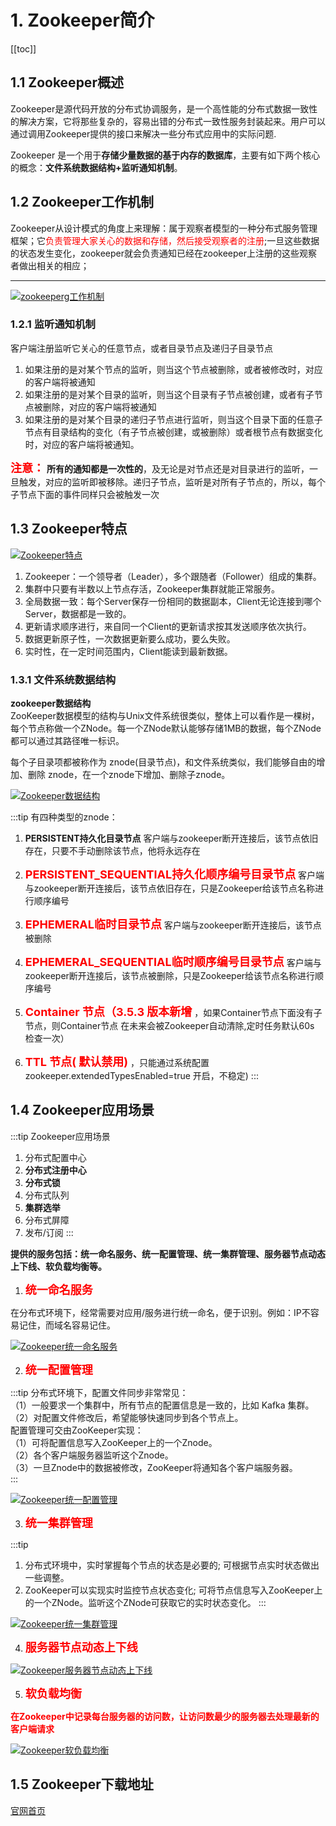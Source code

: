 # 1. Zookeeper简介
[[toc]]
## 1.1 Zookeeper概述
Zookeeper是源代码开放的分布式协调服务，是一个高性能的分布式数据一致性的解决方案，它将那些复杂的，容易出错的分布式一致性服务封装起来。用户可以通过调用Zookeeper提供的接口来解决一些分布式应用中的实际问题.

Zookeeper 是一个用于**存储少量数据的基于内存的数据库**，主要有如下两个核心的概念：**文件系统数据结构+监听通知机制**。

## 1.2 Zookeeper工作机制
Zookeeper从设计模式的角度上来理解：属于观察者模型的一种分布式服务管理框架；它<font color='red'>负责管理大家关心的数据和存储，然后接受观察者的注册</font>;一旦这些数据的状态发生变化，zookeeper就会负责通知已经在zookeeper上注册的这些观察者做出相关的相应；

--------------

<a data-fancybox title="zookeeperg工作机制" href="../image/zookeeper1.jpg">![zookeeperg工作机制](../image/zookeeper1.jpg)</a>

### 1.2.1 监听通知机制 

客户端注册监听它关心的任意节点，或者目录节点及递归子目录节点 
1. 如果注册的是对某个节点的监听，则当这个节点被删除，或者被修改时，对应的客户端将被通知
2. 如果注册的是对某个目录的监听，则当这个目录有子节点被创建，或者有子节点被删除，对应的客户端将被通知 
3. 如果注册的是对某个目录的递归子节点进行监听，则当这个目录下面的任意子节点有目录结构的变化（有子节点被创建，或被删除）或者根节点有数据变化时，对应的客户端将被通知。 

<font color='red' size=4><strong>注意：</strong></font> **所有的通知都是一次性的**，及无论是对节点还是对目录进行的监听，一旦触发，对应的监听即被移除。递归子节点，监听是对所有子节点的，所以，每个子节点下面的事件同样只会被触发一次

## 1.3 Zookeeper特点

<a data-fancybox title="Zookeeper特点" href="../image/zookeeper2.jpg">![Zookeeper特点](../image/zookeeper2.jpg)</a>

1. Zookeeper：一个领导者（Leader），多个跟随者（Follower）组成的集群。 
2. 集群中只要有半数以上节点存活，Zookeeper集群就能正常服务。 
3. 全局数据一致：每个Server保存一份相同的数据副本，Client无论连接到哪个Server，数据都是一致的。 
4. 更新请求顺序进行，来自同一个Client的更新请求按其发送顺序依次执行。 
5. 数据更新原子性，一次数据更新要么成功，要么失败。 
6. 实时性，在一定时间范围内，Client能读到最新数据。

### 1.3.1 文件系统数据结构

**zookeeper数据结构**  
ZooKeeper数据模型的结构与Unix文件系统很类似，整体上可以看作是一棵树，每个节点称做一个ZNode。每一个ZNode默认能够存储1MB的数据，每个ZNode都可以通过其路径唯一标识。

<a data-fancybox title="Zookeeper数据结构" href="../image/zookeeper3.jpg"></a>

每个子目录项都被称作为 znode(目录节点)，和文件系统类似，我们能够自由的增加、删除 znode，在一个znode下增加、删除子znode。 

<a data-fancybox title="Zookeeper数据结构" href="../image/zookeeper22.jpg">![Zookeeper数据结构](../image/zookeeper22.jpg)</a>

:::tip 有四种类型的znode： 
1. **PERSISTENT­持久化目录节点** 客户端与zookeeper断开连接后，该节点依旧存在，只要不手动删除该节点，他将永远存在 

2. <font color='red' size=4><strong>PERSISTENT_SEQUENTIAL­持久化顺序编号目录节点</strong></font>  客户端与zookeeper断开连接后，该节点依旧存在，只是Zookeeper给该节点名称进行顺序编号 

3. <font color='red' size=4><strong>EPHEMERAL­临时目录节点</strong></font>  客户端与zookeeper断开连接后，该节点被删除

4. <font color='red' size=4><strong>EPHEMERAL_SEQUENTIAL­临时顺序编号目录节点</strong></font>  客户端与zookeeper断开连接后，该节点被删除，只是Zookeeper给该节点名称进行顺序编号 

5. <font color='red' size=4><strong>Container 节点（3.5.3 版本新增</strong></font> ，如果Container节点下面没有子节点，则Container节点 在未来会被Zookeeper自动清除,定时任务默认60s 检查一次） 

6. <font color='red' size=4><strong>TTL 节点( 默认禁用)</strong></font> ，只能通过系统配置 zookeeper.extendedTypesEnabled=true 开启，不稳定)
:::


## 1.4 Zookeeper应用场景

:::tip Zookeeper应用场景
1. 分布式配置中心
2. **分布式注册中心** 
3. **分布式锁** 
4. 分布式队列 
5. **集群选举** 
6. 分布式屏障 
7. 发布/订阅
:::

**提供的服务包括：统一命名服务、统一配置管理、统一集群管理、服务器节点动态上下线、软负载均衡等。**  

1. <font color='red' size=4><strong>统一命名服务</strong></font>  

在分布式环境下，经常需要对应用/服务进行统一命名，便于识别。例如：IP不容易记住，而域名容易记住。  

<a data-fancybox title="Zookeeper统一命名服务" href="../image/zookeeper4.jpg">![Zookeeper统一命名服务](../image/zookeeper4.jpg)</a>

2. <font color='red' size=4><strong>统一配置管理</strong></font>

:::tip
分布式环境下，配置文件同步非常常见：  
（1）一般要求一个集群中，所有节点的配置信息是一致的，比如 Kafka 集群。  
（2）对配置文件修改后，希望能够快速同步到各个节点上。  
配置管理可交由ZooKeeper实现：   
（1）可将配置信息写入ZooKeeper上的一个Znode。  
（2）各个客户端服务器监听这个Znode。   
（3）一旦Znode中的数据被修改，ZooKeeper将通知各个客户端服务器。  
:::

<a data-fancybox title="Zookeeper统一配置管理" href="../image/zookeeper5.jpg">![Zookeeper统一配置管理](../image/zookeeper5.jpg)</a>

3. <font color='red' size=4><strong>统一集群管理</strong></font>

:::tip
 1. 分布式环境中，实时掌握每个节点的状态是必要的; 可根据节点实时状态做出一些调整。  
 2. ZooKeeper可以实现实时监控节点状态变化; 可将节点信息写入ZooKeeper上的一个ZNode。监听这个ZNode可获取它的实时状态变化。
:::

<a data-fancybox title="Zookeeper统一集群管理" href="../image/zookeeper6.jpg">![Zookeeper统一集群管理](../image/zookeeper6.jpg)</a>

4. <font color='red' size=4><strong>服务器节点动态上下线</strong></font>

<a data-fancybox title="Zookeeper服务器节点动态上下线" href="../image/zookeeper7.jpg">![Zookeeper服务器节点动态上下线](../image/zookeeper7.jpg)</a>

5. <font color='red' size=4><strong>软负载均衡</strong></font>

<font color='red' ><strong>在Zookeeper中记录每台服务器的访问数，让访问数最少的服务器去处理最新的客户端请求</strong></font>

<a data-fancybox title="Zookeeper软负载均衡" href="../image/zookeeper8.jpg">![Zookeeper软负载均衡](../image/zookeeper8.jpg)</a>

## 1.5 Zookeeper下载地址

[官网首页](https://zookeeper.apache.org/)
